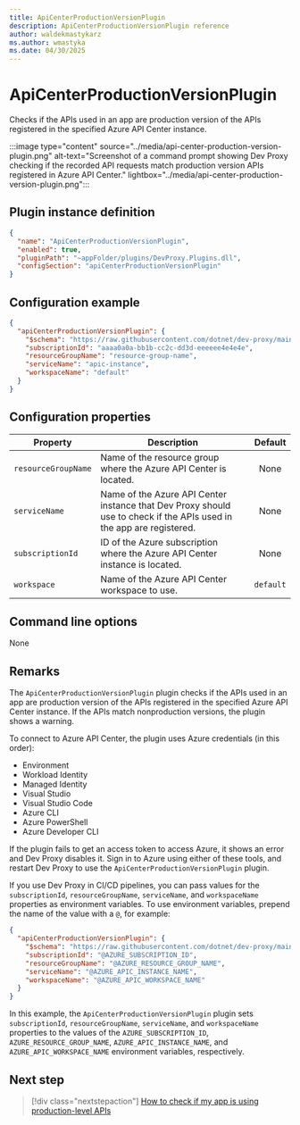 ```yaml
---
title: ApiCenterProductionVersionPlugin
description: ApiCenterProductionVersionPlugin reference
author: waldekmastykarz
ms.author: wmastyka
ms.date: 04/30/2025
---
```


# ApiCenterProductionVersionPlugin

Checks if the APIs used in an app are production version of the APIs registered in the specified Azure API Center instance.

:::image type="content" source="../media/api-center-production-version-plugin.png" alt-text="Screenshot of a command prompt showing Dev Proxy checking if the recorded API requests match production version APIs registered in Azure API Center." lightbox="../media/api-center-production-version-plugin.png":::

## Plugin instance definition

```json
{
  "name": "ApiCenterProductionVersionPlugin",
  "enabled": true,
  "pluginPath": "~appFolder/plugins/DevProxy.Plugins.dll",
  "configSection": "apiCenterProductionVersionPlugin"
}
```

## Configuration example

```json
{
  "apiCenterProductionVersionPlugin": {
    "$schema": "https://raw.githubusercontent.com/dotnet/dev-proxy/main/schemas/v1.0.0/apicenterproductionversionplugin.schema.json",
    "subscriptionId": "aaaa0a0a-bb1b-cc2c-dd3d-eeeeee4e4e4e",
    "resourceGroupName": "resource-group-name",
    "serviceName": "apic-instance",
    "workspaceName": "default"
  }
}
```

## Configuration properties

| Property | Description | Default |
|----------|-------------|:-------:|
| `resourceGroupName` | Name of the resource group where the Azure API Center is located. | None |
| `serviceName` | Name of the Azure API Center instance that Dev Proxy should use to check if the APIs used in the app are registered. | None |
| `subscriptionId` | ID of the Azure subscription where the Azure API Center instance is located. | None |
| `workspace` | Name of the Azure API Center workspace to use. | `default` |

## Command line options

None

## Remarks

The `ApiCenterProductionVersionPlugin` plugin checks if the APIs used in an app are production version of the APIs registered in the specified Azure API Center instance. If the APIs match nonproduction versions, the plugin shows a warning.

To connect to Azure API Center, the plugin uses Azure credentials (in this order):

- Environment
- Workload Identity
- Managed Identity
- Visual Studio
- Visual Studio Code
- Azure CLI
- Azure PowerShell
- Azure Developer CLI

If the plugin fails to get an access token to access Azure, it shows an error and Dev Proxy disables it. Sign in to Azure using either of these tools, and restart Dev Proxy to use the `ApiCenterProductionVersionPlugin` plugin.

If you use Dev Proxy in CI/CD pipelines, you can pass values for the `subscriptionId`, `resourceGroupName`, `serviceName`, and `workspaceName` properties as environment variables. To use environment variables, prepend the name of the value with a `@`, for example:

```json
{
  "apiCenterProductionVersionPlugin": {
    "$schema": "https://raw.githubusercontent.com/dotnet/dev-proxy/main/schemas/v1.0.0/apicenterproductionversionplugin.schema.json",
    "subscriptionId": "@AZURE_SUBSCRIPTION_ID",
    "resourceGroupName": "@AZURE_RESOURCE_GROUP_NAME",
    "serviceName": "@AZURE_APIC_INSTANCE_NAME",
    "workspaceName": "@AZURE_APIC_WORKSPACE_NAME"
  }
}
```

In this example, the `ApiCenterProductionVersionPlugin` plugin sets `subscriptionId`, `resourceGroupName`, `serviceName`, and `workspaceName` properties to the values of the `AZURE_SUBSCRIPTION_ID`, `AZURE_RESOURCE_GROUP_NAME`, `AZURE_APIC_INSTANCE_NAME`, and `AZURE_APIC_WORKSPACE_NAME` environment variables, respectively.

## Next step

> [!div class="nextstepaction"]
> [How to check if my app is using production-level APIs](../how-to/check-production-level-apis.md)
